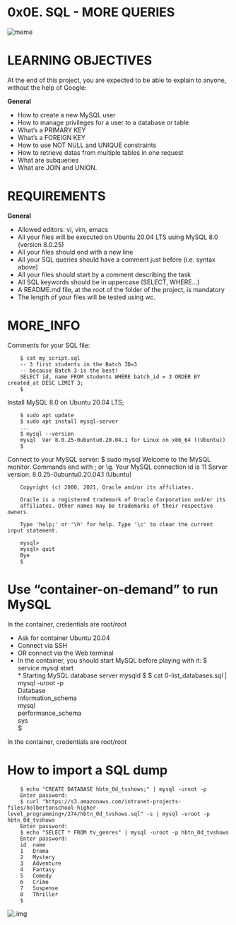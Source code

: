 # 0x0E. SQL - MORE QUERIES

![meme](https://s3.amazonaws.com/intranet-projects-files/holbertonschool-higher-level_programming+/274/66988091.jpg)

# LEARNING OBJECTIVES
At the end of this project, you are expected to be able to explain to anyone, without the help of Google:

**General**
- How to create a new MySQL user
- How to manage privileges for a user to a database or table
- What’s a PRIMARY KEY
- What’s a FOREIGN KEY
- How to use NOT NULL and UNIQUE constraints
- How to retrieve datas from multiple tables in one request
- What are subqueries
- What are JOIN and UNION.

# REQUIREMENTS
**General**
- Allowed editors: vi, vim, emacs
- All your files will be executed on Ubuntu 20.04 LTS using MySQL 8.0 (version 8.0.25)
- All your files should end with a new line
- All your SQL queries should have a comment just before (i.e. syntax above)
- All your files should start by a comment describing the task
- All SQL keywords should be in uppercase (SELECT, WHERE…)
- A README.md file, at the root of the folder of the project, is mandatory
- The length of your files will be tested using wc.

# MORE_INFO
Comments for your SQL file:

		$ cat my_script.sql
		-- 3 first students in the Batch ID=3
		-- because Batch 3 is the best!
		SELECT id, name FROM students WHERE batch_id = 3 ORDER BY created_at DESC LIMIT 3;
		$

Install MySQL 8.0 on Ubuntu 20.04 LTS;

		$ sudo apt update
		$ sudo apt install mysql-server
		...
		$ mysql --version
		mysql  Ver 8.0.25-0ubuntu0.20.04.1 for Linux on x86_64 ((Ubuntu))
		$

Connect to your MySQL server:
		$ sudo mysql
		Welcome to the MySQL monitor.  Commands end with ; or \g.
		Your MySQL connection id is 11
		Server version: 8.0.25-0ubuntu0.20.04.1 (Ubuntu)

		Copyright (c) 2000, 2021, Oracle and/or its affiliates.

		Oracle is a registered trademark of Oracle Corporation and/or its
		affiliates. Other names may be trademarks of their respective owners.

		Type 'help;' or '\h' for help. Type '\c' to clear the current input statement.

		mysql>
		mysql> quit
		Bye
		$


# Use “container-on-demand” to run MySQL
In the container, credentials are root/root
- Ask for container Ubuntu 20.04
- Connect via SSH
- OR connect via the Web terminal
- In the container, you should start MySQL before playing with it:
		$ service mysql start                                                   
		 * Starting MySQL database server mysqld 
		$
		$ cat 0-list_databases.sql | mysql -uroot -p                               
		Database                                                                                   
		information_schema                                                                         
		mysql                                                                                      
		performance_schema                                                                         
		sys                      
		$

In the container, credentials are root/root

# How to import a SQL dump
		$ echo "CREATE DATABASE hbtn_0d_tvshows;" | mysql -uroot -p
		Enter password: 
		$ curl "https://s3.amazonaws.com/intranet-projects-files/holbertonschool-higher-level_programming+/274/hbtn_0d_tvshows.sql" -s | mysql -uroot -p hbtn_0d_tvshows
		Enter password: 
		$ echo "SELECT * FROM tv_genres" | mysql -uroot -p hbtn_0d_tvshows
		Enter password: 
		id  name
		1   Drama
		2   Mystery
		3   Adventure
		4   Fantasy
		5   Comedy
		6   Crime
		7   Suspense
		8   Thriller
		$


![.img](https://s3.amazonaws.com/alx-intranet.hbtn.io/uploads/medias/2020/3/bc2575fee3303b731031.png?X-Amz-Algorithm=AWS4-HMAC-SHA256&X-Amz-Credential=AKIARDDGGGOUSBVO6H7D%2F20230215%2Fus-east-1%2Fs3%2Faws4_request&X-Amz-Date=20230215T224209Z&X-Amz-Expires=86400&X-Amz-SignedHeaders=host&X-Amz-Signature=3a5e8a6fe7ea43efa4560588a3e9d40d39a01185faa8b0f99ffd05313b68cd5b)

